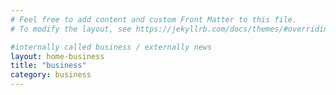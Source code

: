 ```yaml
---
# Feel free to add content and custom Front Matter to this file.
# To modify the layout, see https://jekyllrb.com/docs/themes/#overriding-theme-defaults

#internally called business / externally news
layout: home-business
title: "business"
category: business
---
```

